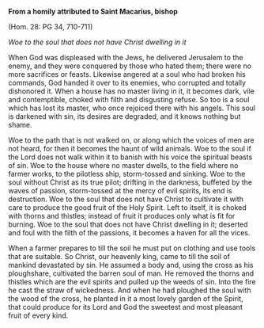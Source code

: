 

**From a homily attributed to Saint Macarius, bishop**

(Hom. 28: PG 34, 710-711)

_Woe to the soul that does not have Christ dwelling in it_

When God was displeased with the Jews, he delivered Jerusalem to the enemy, and they were conquered by those who hated them; there were no more sacrifices or feasts. Likewise angered at a soul who had broken his commands, God handed it over to its enemies, who corrupted and totally dishonored it. When a house has no master living in it, it becomes dark, vile and contemptible, choked with filth and disgusting refuse. So too is a soul which has lost its master, who once rejoiced there with his angels. This soul is darkened with sin, its desires are degraded, and it knows nothing but shame.

Woe to the path that is not walked on, or along which the voices of men are not heard, for then it becomes the haunt of wild animals. Woe to the soul if the Lord does not walk within it to banish with his voice the spiritual beasts of sin. Woe to the house where no master dwells, to the field where no farmer works, to the pilotless ship, storm-tossed and sinking. Woe to the soul without Christ as its true pilot; drifting in the darkness, buffeted by the waves of passion, storm-tossed at the mercy of evil spirits, its end is destruction. Woe to the soul that does not have Christ to cultivate it with care to produce the good fruit of the Holy Spirit. Left to itself, it is choked with thorns and thistles; instead of fruit it produces only what is fit for burning. Woe to the soul that does not have Christ dwelling in it; deserted and foul with the filth of the passions, it becomes a haven for all the vices.

When a farmer prepares to till the soil he must put on clothing and use tools that are suitable. So Christ, our heavenly king, came to till the soil of mankind devastated by sin. He assumed a body and, using the cross as his ploughshare, cultivated the barren soul of man. He removed the thorns and thistles which are the evil spirits and pulled up the weeds of sin. Into the fire he cast the straw of wickedness. And when he had ploughed the soul with the wood of the cross, he planted in it a most lovely garden of the Spirit, that could produce for its Lord and God the sweetest and most pleasant fruit of every kind.

